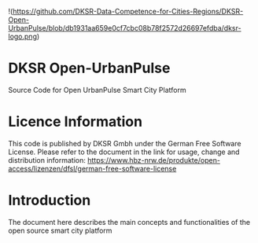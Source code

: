 !(https://github.com/DKSR-Data-Competence-for-Cities-Regions/DKSR-Open-UrbanPulse/blob/db1931aa659e0cf7cbc08b78f2572d26697efdba/dksr-logo.png)
# DKSR Open-UrbanPulse
Source Code for Open UrbanPulse Smart City Platform

# Licence Information
This code is published by DKSR Gmbh under the German Free Software License. Please refer to the document in the link for usage, change and distribution information:
https://www.hbz-nrw.de/produkte/open-access/lizenzen/dfsl/german-free-software-license

# Introduction
The document here describes the main concepts and functionalities of the open source smart city platform 
